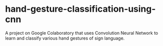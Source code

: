 # hand-gesture-classification-using-cnn
A project on Google Colaboratory that uses Convolution Neural Network to learn and classify various hand gestures of sign language.
